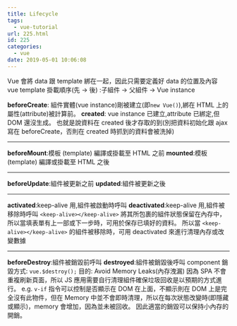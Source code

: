 ```yaml
---
title: Lifecycle
tags:
  - vue-tutorial
url: 225.html
id: 225
categories:
  - vue
date: 2019-05-01 10:06:08
---
```


Vue 會將 data 跟 template 綁在一起，因此只需要定義好 data 的位置及內容 vue template 掛載順序(先 → 後) :子組件 → 父組件 → Vue instance

**beforeCreate**: 組件實體(vue instance)剛被建立(即`new Vue()`),綁在 HTML 上的屬性(attribute)被計算前。
**created**: vue instance 已建立,attribute 已綁定,但 DOM 還沒生成。 也就是說資料在 created 後才存取的到(別把資料初始化跟 ajax 寫在 beforeCreate，否則在 created 時抓到的資料會被洗掉)

---

**beforeMount**:模板 (template) 編譯或掛載至 HTML 之前
**mounted**:模板 (template) 編譯或掛載至 HTML 之後

---

**beforeUpdate**:組件被更新之前
**updated**:組件被更新之後

---

**activated**:keep-alive 用,組件被啟動時呼叫
**deactivated**:keep-alive 用,組件被移除時呼叫 `<keep-alive></keep-alive>` 將其所包裹的組件狀態保留在內存中，所以當填表單有上一部或下一步時，可用於保存已填好的資料。 所以當 `<keep-alive></keep-alive>` 的組件被移除時，可用 deactivated 來進行清理內存或改變數據

---

**beforeDestroy**:組件被銷毀前呼叫
**destroyed**:組件被銷毀後呼叫 component 銷毀方式: `vue.$destroy();`
目的: Avoid Memory Leaks(內存洩漏) 因為 SPA 不會重複刷新頁面，所以 JS 應用需要自行清理組件確保垃圾回收是以預期的方式進行。
e.g. `v-if` 指令可以控制是否顯示在 DOM 在上面，不顯示則在 DOM 上是完全沒有此物件，但在 Memory 中並不會即時清理，所以在每次狀態改變時(即隱藏或顯示)，memory 會增加，因為並未被回收。 因此適當的銷毀可以保持小內存的開銷。
